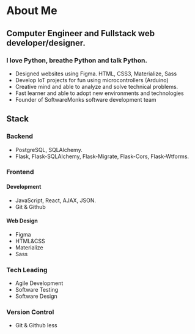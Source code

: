 # About Me

## Computer Engineer and Fullstack web developer/designer.
### I love Python, breathe Python and talk Python.

- Designed websites using Figma. HTML, CSS3, Materialize, Sass
- Develop IoT projects for fun using microcontrollers (Arduino)
- Creative mind and able to analyze and solve technical problems.
- Fast learner and able to adopt new environments and technologies
- Founder of SoftwareMonks software development team

## Stack

### Backend

- PostgreSQL, SQLAlchemy. 
- Flask, Flask-SQLAlchemy, Flask-Migrate, Flask-Cors, Flask-Wtforms.

### Frontend

#### Development

- JavaScript, React, AJAX, JSON.
- Git & Github


#### Web Design

- Figma
- HTML&CSS
- Materialize
- Sass

### Tech Leading

- Agile Development
- Software Testing
- Software Design

### Version Control

- Git & Github less




